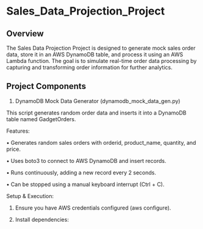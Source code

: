 # Sales_Data_Projection_Project

## Overview

The Sales Data Projection Project is designed to generate mock sales order data, store it in an AWS DynamoDB table, and process it using an AWS Lambda function. The goal is to simulate real-time order data processing by capturing and transforming order information for further analytics.

## Project Components

1. DynamoDB Mock Data Generator (dynamodb_mock_data_gen.py)


This script generates random order data and inserts it into a DynamoDB table named GadgetOrders.


Features:

	
 •	Generates random sales orders with orderid, product_name, quantity, and price.
	
 •	Uses boto3 to connect to AWS DynamoDB and insert records.
	
 •	Runs continuously, adding a new record every 2 seconds.
	
 •	Can be stopped using a manual keyboard interrupt (Ctrl + C).

Setup & Execution:
	
 1.	Ensure you have AWS credentials configured (aws configure).
	
 2.	Install dependencies:
